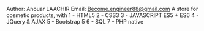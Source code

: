 Author: Anouar LAACHIR
Email: Become.engineer88@gmail.com
A store for cosmetic products, with 
1 - HTML5
2 - CSS3
3 - JAVASCRIPT ES5 + ES6
4 - JQuery & AJAX
5 - Bootstrap 5
6 - SQL 
7 - PHP native
